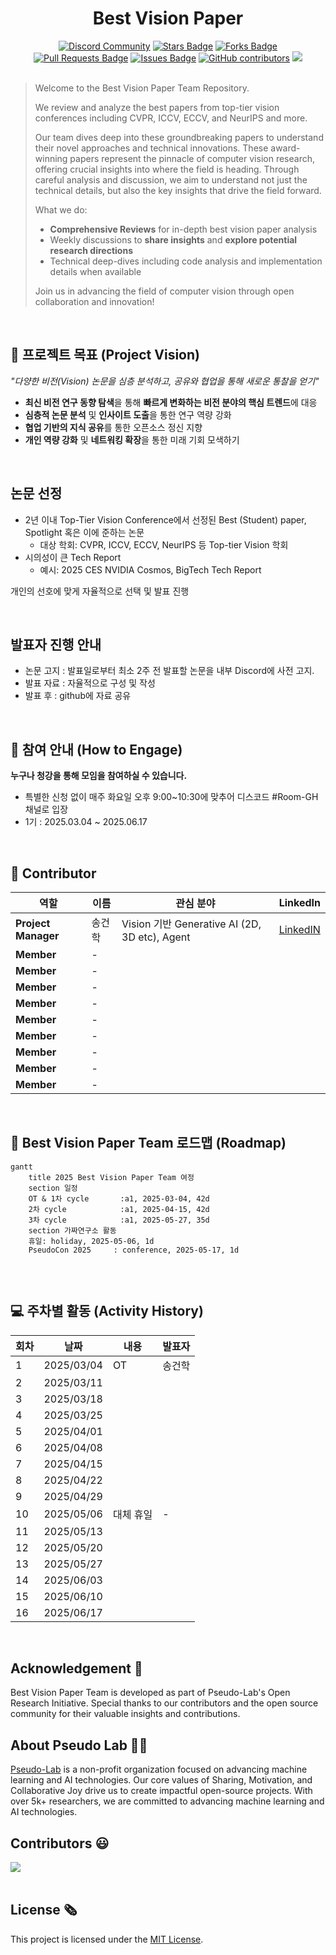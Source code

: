<h1 align="center"> Best Vision Paper </h1>

<div align="center">
<a href="https://discord.gg/EPurkHVtp2"><img src="https://img.shields.io/badge/Discord-BF40BF" alt="Discord Community"/></a>
<a href="https://github.com/Pseudo-Lab/10th-template/stargazers"><img src="https://img.shields.io/github/stars/Pseudo-Lab/10th-template" alt="Stars Badge"/></a>
<a href="https://github.com/Pseudo-Lab/10th-template/network/members"><img src="https://img.shields.io/github/forks/Pseudo-Lab/10th-template" alt="Forks Badge"/></a>
<a href="https://github.com/Pseudo-Lab/10th-template/pulls"><img src="https://img.shields.io/github/issues-pr/Pseudo-Lab/10th-template" alt="Pull Requests Badge"/></a>
<a href="https://github.com/Pseudo-Lab/10th-template/issues"><img src="https://img.shields.io/github/issues/Pseudo-Lab/10th-template" alt="Issues Badge"/></a>
<a href="https://github.com/Pseudo-Lab/10th-template/graphs/contributors"><img alt="GitHub contributors" src="https://img.shields.io/github/contributors/Pseudo-Lab/10th-template?color=2b9348"></a>
<a href="https://hits.seeyoufarm.com"><img src="https://hits.seeyoufarm.com/api/count/incr/badge.svg?url=https%3A%2F%2Fgithub.com%2Fpseudo-lab%2F10th-template&count_bg=%2379C83D&title_bg=%23555555&icon=&icon_color=%23E7E7E7&title=hits&edge_flat=false"/></a>
</div>
<br>

<!-- sheilds: https://shields.io/ -->
<!-- hits badge: https://hits.seeyoufarm.com/ -->

> Welcome to the Best Vision Paper Team Repository.
>
> We review and analyze the best papers from top-tier vision conferences including CVPR, ICCV, ECCV, and NeurIPS and more.
>
> Our team dives deep into these groundbreaking papers to understand their novel approaches and technical innovations.
> These award-winning papers represent the pinnacle of computer vision research, offering crucial insights into where the field is heading.
> Through careful analysis and discussion, we aim to understand not just the technical details, but also the key insights that drive the field forward.
> 
> What we do:
> - **Comprehensive Reviews** for in-depth best vision paper analysis
> - Weekly discussions to **share insights** and **explore potential research directions**
> - Technical deep-dives including code analysis and implementation details when available
>   
> Join us in advancing the field of computer vision through open collaboration and innovation!

<br>

## 🌟 프로젝트 목표 (Project Vision)
_"다양한 비전(Vision) 논문을 심층 분석하고, 공유와 협업을 통해 새로운 통찰을 얻기"_  
- **최신 비전 연구 동향 탐색**을 통해 **빠르게 변화하는 비전 분야의 핵심 트렌드**에 대응
- **심층적 논문 분석** 및 **인사이트 도출**을 통한 연구 역량 강화
- **협업 기반의 지식 공유**를 통한 오픈소스 정신 지향
- **개인 역량 강화** 및 **네트워킹 확장**을 통한 미래 기회 모색하기

<br>

## 논문 선정 
- 2년 이내 Top-Tier Vision Conference에서 선정된 Best (Student) paper, Spotlight 혹은 이에 준하는 논문
  - 대상 학회: CVPR, ICCV, ECCV, NeurIPS 등 Top-tier Vision 학회
- 시의성이 큰 Tech Report 
  - 예시: 2025 CES NVIDIA Cosmos, BigTech Tech Report

개인의 선호에 맞게 자율적으로 선택 및 발표 진행

<br>

## 발표자 진행 안내
- 논문 고지 : 발표일로부터 최소 2주 전 발표할 논문을 내부 Discord에 사전 고지.
- 발표 자료 : 자율적으로 구성 및 작성
- 발표 후 : github에 자료 공유

<br>

## 🌱 참여 안내 (How to Engage)

**누구나 청강을 통해 모임을 참여하실 수 있습니다.**  
- 특별한 신청 없이 매주 화요일 오후 9:00~10:30에 맞추어 디스코드 #Room-GH 채널로 입장
- 1기 : 2025.03.04 ~ 2025.06.17

<br>

## 🧑 Contributor 

| 역할          | 이름 |  관심 분야                                                               | LinkedIn                         |
|---------------|------|-----------------------------------------------------------------------|----------------------------------------|
| **Project Manager** | 송건학 | Vision 기반 Generative AI (2D, 3D etc), Agent | [LinkedIN](https://www.linkedin.com/in/geonhak-song-09a037165/) |
| **Member** | - |  |                |
| **Member** | - |  |                |
| **Member** | - |  |                |
| **Member** | - |  |                |
| **Member** | - |  |                |
| **Member** | - |  |                |
| **Member** | - |  |                |
| **Member** | - |  |                |
| **Member** | - |  |                |

<br>

## 🚀 Best Vision Paper Team 로드맵 (Roadmap)
```mermaid
gantt
    title 2025 Best Vision Paper Team 여정
    section 일정    
    OT & 1차 cycle       :a1, 2025-03-04, 42d
    2차 cycle            :a1, 2025-04-15, 42d
    3차 cycle            :a1, 2025-05-27, 35d
    section 가짜연구소 활동
    휴일: holiday, 2025-05-06, 1d
    PseudoCon 2025     : conference, 2025-05-17, 1d
    
```

<br>

## 💻 주차별 활동 (Activity History)

|회차| 날짜 | 내용 | 발표자 | 
| --------| -------- | -------- | ---- |
|1| 2025/03/04 | OT | 송건학 | 
|2| 2025/03/11 |  |  | 
|3| 2025/03/18 |  |  | 
|4| 2025/03/25 |  |  | 
|5| 2025/04/01 |  |  | 
|6| 2025/04/08 |  |  | 
|7| 2025/04/15 |  |  | 
|8| 2025/04/22 |  |  | 
|9| 2025/04/29 |  |  | 
|10| 2025/05/06 | 대체 휴일 | - | 
|11| 2025/05/13 |  |  | 
|12| 2025/05/20 |  |  | 
|13| 2025/05/27 |  |  | 
|14| 2025/06/03 |  |  | 
|15| 2025/06/10 |  |  | 
|16| 2025/06/17 |  |  | 


<br>

## Acknowledgement 🙏

Best Vision Paper Team is developed as part of Pseudo-Lab's Open Research Initiative. Special thanks to our contributors and the open source community for their valuable insights and contributions.

## About Pseudo Lab 👋🏼</h2>

[Pseudo-Lab](https://pseudo-lab.com/) is a non-profit organization focused on advancing machine learning and AI technologies. Our core values of Sharing, Motivation, and Collaborative Joy drive us to create impactful open-source projects. With over 5k+ researchers, we are committed to advancing machine learning and AI technologies.

<h2>Contributors 😃</h2>
<a href="https://github.com/Pseudo-Lab/Best_Vision_Paper/graphs/contributors">
  <img src="https://contrib.rocks/image?repo=Pseudo-Lab/Best_Vision_Paper" />
</a>
<br><br>

<h2>License 🗞</h2>

This project is licensed under the [MIT License](https://opensource.org/licenses/MIT).
